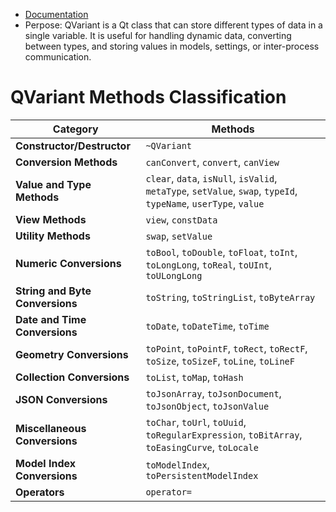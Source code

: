 - [Documentation](https://doc.qt.io/qt-6.5/qvariant.html)
- Perpose: QVariant is a Qt class that can store different types of data in a single variable. It is useful for handling dynamic data, converting between types, and storing values in models, settings, or inter-process communication.

# QVariant Methods Classification

| Category            | Methods |
|---------------------|---------|
| **Constructor/Destructor** | `~QVariant` |
| **Conversion Methods** | `canConvert`, `convert`, `canView` |
| **Value and Type Methods** | `clear`, `data`, `isNull`, `isValid`, `metaType`, `setValue`, `swap`, `typeId`, `typeName`, `userType`, `value` |
| **View Methods** | `view`, `constData` |
| **Utility Methods** | `swap`, `setValue` |
| **Numeric Conversions** | `toBool`, `toDouble`, `toFloat`, `toInt`, `toLongLong`, `toReal`, `toUInt`, `toULongLong` |
| **String and Byte Conversions** | `toString`, `toStringList`, `toByteArray` |
| **Date and Time Conversions** | `toDate`, `toDateTime`, `toTime` |
| **Geometry Conversions** | `toPoint`, `toPointF`, `toRect`, `toRectF`, `toSize`, `toSizeF`, `toLine`, `toLineF` |
| **Collection Conversions** | `toList`, `toMap`, `toHash` |
| **JSON Conversions** | `toJsonArray`, `toJsonDocument`, `toJsonObject`, `toJsonValue` |
| **Miscellaneous Conversions** | `toChar`, `toUrl`, `toUuid`, `toRegularExpression`, `toBitArray`, `toEasingCurve`, `toLocale` |
| **Model Index Conversions** | `toModelIndex`, `toPersistentModelIndex` |
| **Operators** | `operator=` |
